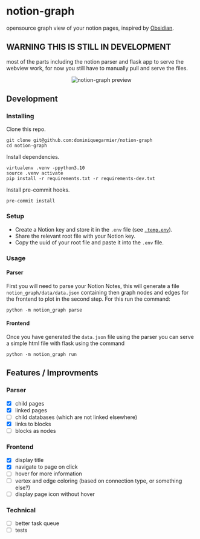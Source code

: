 # notion-graph

opensource graph view of your notion pages, inspired by [Obsidian](https://obsidian.md/).

## WARNING THIS IS STILL IN DEVELOPMENT

most of the parts including the notion parser and flask app to serve the webview work, for now you still have to manually pull and serve the files.

<p align="center">
  <img src="https://user-images.githubusercontent.com/42445422/174397159-4fcb4074-d1d2-4fd2-8b13-331a924f8aea.gif" alt="notion-graph preview" />
</p>

## Development

### Installing

Clone this repo.

```
git clone git@github.com:dominiquegarmier/notion-graph
cd notion-graph
```

Install dependencies.

```
virtualenv .venv -ppython3.10
source .venv activate
pip install -r requirements.txt -r requirements-dev.txt
```

Install pre-commit hooks.

```
pre-commit install
```

### Setup

- Create a Notion key and store it in the `.env` file (see [`.temp.env`](.temp.env)).
- Share the relevant root file with your Notion key.
- Copy the uuid of your root file and paste it into the `.env` file.

### Usage

#### Parser

First you will need to parse your Notion Notes, this will generate a file `notion_graph/data/data.json` containing then graph nodes and edges for the frontend to plot in the second step. For this run the command:

```
python -m notion_graph parse
```

#### Frontend

Once you have generated the `data.json` file using the parser you can serve a simple html file with flask using the command

```
python -m notion_graph run
```

## Features / Improvments

### Parser

- [x] child pages
- [x] linked pages
- [ ] child databases (which are not linked elsewhere)
- [x] links to blocks
- [ ] blocks as nodes

### Frontend

- [x] display title
- [x] navigate to page on click
- [ ] hover for more information
- [ ] vertex and edge coloring (based on connection type, or something else?)
- [ ] display page icon without hover

### Technical

- [ ] better task queue
- [ ] tests
